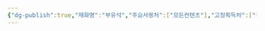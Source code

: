 ```yaml
---
{"dg-publish":true,"재화명":"부유석","주요사용처":["모든컨텐츠"],"고정획득처":["광고시청"],"기타획득처":["출석부","이벤트"],"획득난이도":8,"필요성":10,"임의가치":1,"permalink":"/Publish/Goods/Currencies/부유석/","dgPassFrontmatter":true}
---
```


